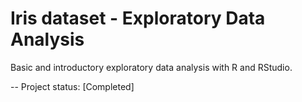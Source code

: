 # Iris dataset - Exploratory Data Analysis

Basic and introductory exploratory data analysis with R and RStudio.

-- Project status: [Completed]